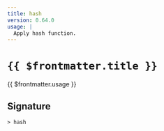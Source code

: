 ```yaml
---
title: hash
version: 0.64.0
usage: |
  Apply hash function.
---
```


# <code>{{ $frontmatter.title }}</code>

<div style='white-space: pre-wrap;'>{{ $frontmatter.usage }}</div>

## Signature

```> hash ```
